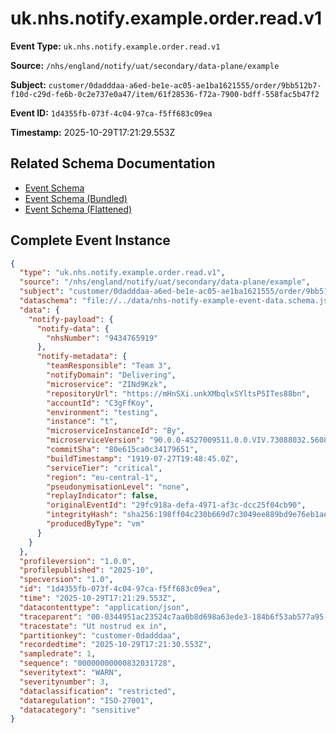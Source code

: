 # uk.nhs.notify.example.order.read.v1

**Event Type:** `uk.nhs.notify.example.order.read.v1`

**Source:** `/nhs/england/notify/uat/secondary/data-plane/example`

**Subject:** `customer/0dadddaa-a6ed-be1e-ac05-ae1ba1621555/order/9bb512b7-f10d-c29d-fe6b-0c2e737e0a47/item/61f28536-f72a-7900-bdff-558fac5b47f2`

**Event ID:** `1d4355fb-073f-4c04-97ca-f5ff683c09ea`

**Timestamp:** 2025-10-29T17:21:29.553Z

## Related Schema Documentation

- [Event Schema](../nhs-notify-example-event.schema.md)
- [Event Schema (Bundled)](../nhs-notify-example-event.bundle.schema.md)
- [Event Schema (Flattened)](../nhs-notify-example-event.flattened.schema.md)

## Complete Event Instance

```json
{
  "type": "uk.nhs.notify.example.order.read.v1",
  "source": "/nhs/england/notify/uat/secondary/data-plane/example",
  "subject": "customer/0dadddaa-a6ed-be1e-ac05-ae1ba1621555/order/9bb512b7-f10d-c29d-fe6b-0c2e737e0a47/item/61f28536-f72a-7900-bdff-558fac5b47f2",
  "dataschema": "file://../data/nhs-notify-example-event-data.schema.json",
  "data": {
    "notify-payload": {
      "notify-data": {
        "nhsNumber": "9434765919"
      },
      "notify-metadata": {
        "teamResponsible": "Team 3",
        "notifyDomain": "Delivering",
        "microservice": "ZINd9Kzk",
        "repositoryUrl": "https://mHnSXi.unkXMbqlxSYltsP5ITes88bn",
        "accountId": "C3gFfKoy",
        "environment": "testing",
        "instance": "t",
        "microserviceInstanceId": "By",
        "microserviceVersion": "90.0.0-4527009511.0.0.VIV.73088032.5608.1426.0.0.761287936.188",
        "commitSha": "80e615ca0c34179651",
        "buildTimestamp": "1919-07-27T19:48:45.0Z",
        "serviceTier": "critical",
        "region": "eu-central-1",
        "pseudonymisationLevel": "none",
        "replayIndicator": false,
        "originalEventId": "29fc918a-defa-4971-af3c-dcc25f04cb90",
        "integrityHash": "sha256:198ff04c230b669d7c3049ee889bd9e76eb1aef4734f8e7d750c1b63519b56d7",
        "producedByType": "vm"
      }
    }
  },
  "profileversion": "1.0.0",
  "profilepublished": "2025-10",
  "specversion": "1.0",
  "id": "1d4355fb-073f-4c04-97ca-f5ff683c09ea",
  "time": "2025-10-29T17:21:29.553Z",
  "datacontenttype": "application/json",
  "traceparent": "00-0344951ac23524c7aa0b8d698a63ede3-184b6f53ab577a95-01",
  "tracestate": "Ut nostrud ex in",
  "partitionkey": "customer-0dadddaa",
  "recordedtime": "2025-10-29T17:21:30.553Z",
  "sampledrate": 1,
  "sequence": "00000000000832031728",
  "severitytext": "WARN",
  "severitynumber": 3,
  "dataclassification": "restricted",
  "dataregulation": "ISO-27001",
  "datacategory": "sensitive"
}
```

